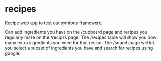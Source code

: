 # recipes

Recipe web app to test out symfony framework.

Can add ingredients you have on the /cupboard page and recipes you regularly make on the /recipes page. The /recipes table will show you how many extra ingredients you need for that recipe. The /search page will let you select a subset of ingredients you have and search for recipes using google.
